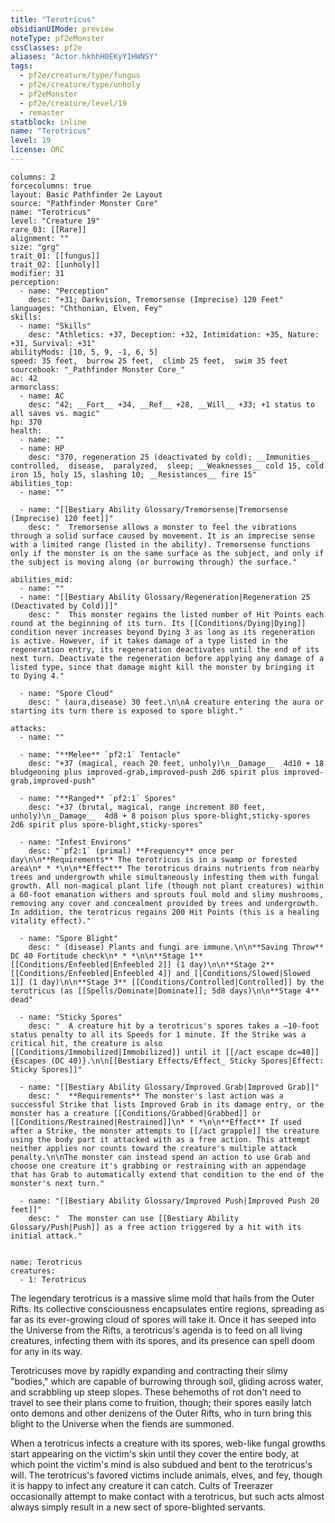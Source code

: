 ```yaml
---
title: "Terotricus"
obsidianUIMode: preview
noteType: pf2eMonster
cssClasses: pf2e
aliases: "Actor.hkhhH0EKyY1HWNSY" 
tags:
  - pf2e/creature/type/fungus
  - pf2e/creature/type/unholy
  - pf2eMonster
  - pf2e/creature/level/19
  - remaster
statblock: inline
name: "Terotricus"
level: 19
license: ORC
---
```


```statblock
columns: 2
forcecolumns: true
layout: Basic Pathfinder 2e Layout
source: "Pathfinder Monster Core"
name: "Terotricus"
level: "Creature 19"
rare_03: [[Rare]]
alignment: ""
size: "grg"
trait_01: [[fungus]]
trait_02: [[unholy]]
modifier: 31
perception:
  - name: "Perception"
    desc: "+31; Darkvision, Tremorsense (Imprecise) 120 Feet"
languages: "Chthonian, Elven, Fey"
skills:
  - name: "Skills"
    desc: "Athletics: +37, Deception: +32, Intimidation: +35, Nature: +31, Survival: +31"
abilityMods: [10, 5, 9, -1, 6, 5]
speed: 35 feet,  burrow 25 feet,  climb 25 feet,  swim 35 feet
sourcebook: "_Pathfinder Monster Core_"
ac: 42
armorclass:
  - name: AC
    desc: "42; __Fort__ +34, __Ref__ +28, __Will__ +33; +1 status to all saves vs. magic"
hp: 370
health:
  - name: ""
  - name: HP
    desc: "370, regeneration 25 (deactivated by cold); __Immunities__  controlled,  disease,  paralyzed,  sleep; __Weaknesses__ cold 15, cold iron 15, holy 15, slashing 10; __Resistances__ fire 15"
abilities_top:
  - name: ""

  - name: "[[Bestiary Ability Glossary/Tremorsense|Tremorsense (Imprecise) 120 feet]]"
    desc: "  Tremorsense allows a monster to feel the vibrations through a solid surface caused by movement. It is an imprecise sense with a limited range (listed in the ability). Tremorsense functions only if the monster is on the same surface as the subject, and only if the subject is moving along (or burrowing through) the surface."

abilities_mid:
  - name: ""
  - name: "[[Bestiary Ability Glossary/Regeneration|Regeneration 25 (Deactivated by Cold)]]"
    desc: "  This monster regains the listed number of Hit Points each round at the beginning of its turn. Its [[Conditions/Dying|Dying]] condition never increases beyond Dying 3 as long as its regeneration is active. However, if it takes damage of a type listed in the regeneration entry, its regeneration deactivates until the end of its next turn. Deactivate the regeneration before applying any damage of a listed type, since that damage might kill the monster by bringing it to Dying 4."

  - name: "Spore Cloud"
    desc: " (aura,disease) 30 feet.\n\nA creature entering the aura or starting its turn there is exposed to spore blight."

attacks:
  - name: ""

  - name: "**Melee** `pf2:1` Tentacle"
    desc: "+37 (magical, reach 20 feet, unholy)\n__Damage__  4d10 + 18 bludgeoning plus improved-grab,improved-push 2d6 spirit plus improved-grab,improved-push"

  - name: "**Ranged** `pf2:1` Spores"
    desc: "+37 (brutal, magical, range increment 80 feet, unholy)\n__Damage__  4d8 + 8 poison plus spore-blight,sticky-spores 2d6 spirit plus spore-blight,sticky-spores"

  - name: "Infest Environs"
    desc: "`pf2:1` (primal) **Frequency** once per day\n\n**Requirements** The terotricus is in a swamp or forested area\n* * *\n\n**Effect** The terotricus drains nutrients from nearby trees and undergrowth while simultaneously infesting them with fungal growth. All non-magical plant life (though not plant creatures) within a 60-foot emanation withers and sprouts foul mold and slimy mushrooms, removing any cover and concealment provided by trees and undergrowth. In addition, the terotricus regains 200 Hit Points (this is a healing vitality effect)."

  - name: "Spore Blight"
    desc: " (disease) Plants and fungi are immune.\n\n**Saving Throw** DC 40 Fortitude check\n* * *\n\n**Stage 1** [[Conditions/Enfeebled|Enfeebled 2]] (1 day)\n\n**Stage 2** [[Conditions/Enfeebled|Enfeebled 4]] and [[Conditions/Slowed|Slowed 1]] (1 day)\n\n**Stage 3** [[Conditions/Controlled|Controlled]] by the terotricus (as [[Spells/Dominate|Dominate]]; 5d8 days)\n\n**Stage 4** dead"

  - name: "Sticky Spores"
    desc: "  A creature hit by a terotricus's spores takes a –10-foot status penalty to all its Speeds for 1 minute. If the Strike was a critical hit, the creature is also [[Conditions/Immobilized|Immobilized]] until it [[/act escape dc=40]]{Escapes (DC 40)}.\n\n[[Bestiary Effects/Effect_ Sticky Spores|Effect: Sticky Spores]]"

  - name: "[[Bestiary Ability Glossary/Improved Grab|Improved Grab]]"
    desc: "  **Requirements** The monster's last action was a successful Strike that lists Improved Grab in its damage entry, or the monster has a creature [[Conditions/Grabbed|Grabbed]] or [[Conditions/Restrained|Restrained]]\n* * *\n\n**Effect** If used after a Strike, the monster attempts to [[/act grapple]] the creature using the body part it attacked with as a free action. This attempt neither applies nor counts toward the creature's multiple attack penalty.\n\nThe monster can instead spend an action to use Grab and choose one creature it's grabbing or restraining with an appendage that has Grab to automatically extend that condition to the end of the monster's next turn."

  - name: "[[Bestiary Ability Glossary/Improved Push|Improved Push 20 feet]]"
    desc: "  The monster can use [[Bestiary Ability Glossary/Push|Push]] as a free action triggered by a hit with its initial attack."
 
```

```encounter-table
name: Terotricus
creatures:
  - 1: Terotricus
```



The legendary terotricus is a massive slime mold that hails from the Outer Rifts. Its collective consciousness encapsulates entire regions, spreading as far as its ever-growing cloud of spores will take it. Once it has seeped into the Universe from the Rifts, a terotricus's agenda is to feed on all living creatures, infecting them with its spores, and its presence can spell doom for any in its way.

Terotricuses move by rapidly expanding and contracting their slimy "bodies," which are capable of burrowing through soil, gliding across water, and scrabbling up steep slopes. These behemoths of rot don't need to travel to see their plans come to fruition, though; their spores easily latch onto demons and other denizens of the Outer Rifts, who in turn bring this blight to the Universe when the fiends are summoned.

When a terotricus infects a creature with its spores, web-like fungal growths start appearing on the victim's skin until they cover the entire body, at which point the victim's mind is also subdued and bent to the terotricus's will. The terotricus's favored victims include animals, elves, and fey, though it is happy to infect any creature it can catch. Cults of Treerazer occasionally attempt to make contact with a terotricus, but such acts almost always simply result in a new sect of spore-blighted servants.
